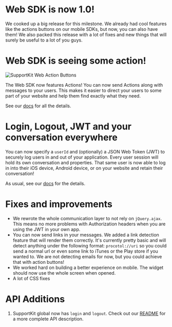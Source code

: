# Web SDK is now 1.0!

We cooked up a big release for this milestone. We already had cool features like the actions buttons on our mobile SDKs, but now, you can also have them! We also packed this release with a lot of fixes and new things that will surely be useful to a lot of you guys.

# Web SDK is seeing some action!
![SupportKit Web Action Buttons](http://docs.supportkit.io/images/action_button_web.png)

The Web SDK now features Actions!
You can now send Actions along with messages to your users. This makes it easier to direct your users to some part of your website and help them find exactly what they need.

See our [docs](http://docs.supportkit.io/javascript#sending-action-buttons) for all the details.

# Login, Logout, JWT and your conversation everywhere

You can now specify a `userId` and (optionally) a JSON Web Token (JWT) to securely log users in and out of your application. Every user session will hold its own conversation and properties. That same user is now able to log in into their iOS device, Android device, or on your website and retain their conversation!

As usual, see our [docs](http://docs.supportkit.io/javascript#users-on-multiple-devices) for the details.

# Fixes and improvements

- We rewrote the whole communication layer to not rely on `jQuery.ajax`. This means no more problems with Authorization headers when you are using the JWT in your own app.
- You can now send links in your messages. We added a link detection feature that will render them correctly. It's currently pretty basic and will detect anything under the following format: `procotol://uri` so you could send a normal url or even some link to iTunes or the Play store if you wanted to. We are not detecting emails for now, but you could achieve that with action buttons!
- We worked hard on building a better experience on mobile. The widget should now use the whole screen when opened.
- A lot of CSS fixes

# API Additions

1. SupportKit global now has `login` and `logout`. Check out our [README](https://github.com/supportkit/supportkit-js) for a more complete API description.